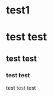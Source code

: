 # test1
<!DOCTYPE html>
<html>
  <head>
    <meta charset ="utf-8">
    
  </head>
  <body>
  <h1> test test </h1>
  <h2> test test </h2>
  <h3> test test </h3>
  <p> test test test</p>
     
  </html>
  
